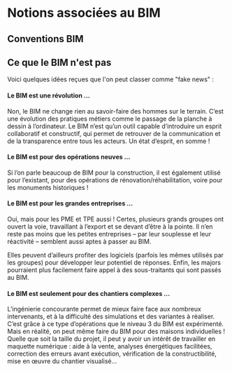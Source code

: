 # Notions associées au BIM

## Conventions BIM

<!-- [Convention BIM](convention-BIM.md) -->


## Ce que le BIM n'est pas

Voici quelques idées reçues que l'on peut classer comme "fake news" :

#### Le BIM est une révolution ...
Non, le BIM ne change rien au savoir-faire des hommes sur le terrain. C’est une évolution des pratiques métiers comme le passage de la planche à dessin à l’ordinateur. Le BIM n’est qu’un outil capable d’introduire un esprit collaboratif et constructif, qui permet de retrouver de la communication et de la transparence entre tous les acteurs. Un état d’esprit, en somme !

#### Le BIM est pour des opérations neuves ...
Si l’on parle beaucoup de BIM pour la construction, il est également utilisé pour l’existant, pour des opérations de rénovation/réhabilitation, voire pour les monuments historiques !

#### Le BIM est pour les grandes entreprises ...
Oui, mais pour les PME et TPE aussi ! Certes, plusieurs grands groupes ont ouvert la voie, travaillant à l’export et se devant d’être à la pointe. Il n’en reste pas moins que les petites entreprises – par leur souplesse et leur réactivité – semblent aussi aptes à passer au BIM. 

Elles peuvent d’ailleurs profiter des logiciels (parfois les mêmes utilisés par les groupes) pour développer leur potentiel de réponses. Enfin, les majors pourraient plus facilement faire appel à des sous-traitants qui sont passés au BIM.

#### Le BIM est seulement pour des chantiers complexes ...
L’ingénierie concourante permet de mieux faire face aux nombreux intervenants, et à la difficulté des simulations et des variantes à réaliser. C’est grâce à ce type d’opérations que le niveau 3 du BIM est expérimenté. Mais en réalité, on peut même faire du BIM pour des maisons individuelles ! Quelle que soit la taille du projet, il peut y avoir un intérêt de travailler en maquette numérique : aide à la vente, analyses énergétiques facilitées, correction des erreurs avant exécution, vérification de la constructibilité, mise
en œuvre du chantier visualisé...